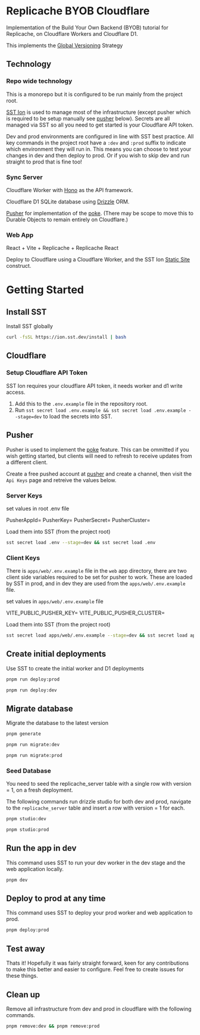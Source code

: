 # Replicache BYOB Cloudflare

Implementation of the Build Your Own Backend (BYOB) tutorial for Replicache, on Cloudflare Workers and Cloudflare D1.

This implements the [Global Versioning](https://doc.replicache.dev/strategies/global-version) Strategy 

## Technology

### Repo wide technology

This is a monorepo but it is configured to be run mainly from the project root.

[SST Ion](https://ion.sst.dev/docs/) is used to manage most of the infrastructure (except pusher which is required to be setup manually see [pusher](#pusher) below). Secrets are all managed via SST so all you need to get started is your Cloudflare API token. 

Dev and prod environments are configured in line with SST best practice. All key commands in the project root have a `:dev` and `:prod` suffix to indicate which environment they will run in. This means you can choose to test your changes in dev and then deploy to prod. Or if you wish to skip dev and run straight to prod that is fine too!

### Sync Server

Cloudflare Worker with [Hono](https://github.com/honojs/hono) as the API framework.

Cloudflare D1 SQLite database using [Drizzle](https://github.com/drizzle-team/drizzle) ORM.

[Pusher](https://pusher.com/) for implementation of the [poke](https://doc.replicache.dev/byob/poke). (There may be scope to move this to Durable Objects to remain entirely on Cloudflare.)

### Web App

React + Vite + Replicache + Replicache React

Deploy to Cloudflare using a Cloudflare Worker, and the SST Ion [Static Site](https://github.com/sst/ion/tree/dev/examples/cloudflare-static-site) construct.

# Getting Started

## Install SST

Install SST globally

```sh
curl -fsSL https://ion.sst.dev/install | bash
```

## Cloudflare

### Setup Cloudflare API Token

SST Ion requires your cloudflare API token, it needs worker and d1 write access.

1. Add this to the `.env.example` file in the repository root. 
2. Run `sst secret load .env.example && sst secret load .env.example --stage=dev` to load the secrets into SST.

## Pusher

Pusher is used to implement the [poke](https://doc.replicache.dev/byob/poke) feature. This can be ommitted if you wish getting started, but clients will need to refresh to receive updates from a different client.

Create a free pushed account at [pusher](https://pusher.com/) and create a channel, then visit the `Api Keys` page and retreive the values below.

### Server Keys

set values in root .env file

PusherAppId=
PusherKey=
PusherSecret=
PusherCluster=

Load them into SST (from the project root)

```sh 
sst secret load .env --stage=dev && sst secret load .env
```

### Client Keys

There is  `apps/web/.env.example` file in the `web` app directory, there are two client side variables required to be set for pusher to work. These are loaded by SST in prod, and in dev they are used from the `apps/web/.env.example` file.

set values in `apps/web/.env.example` file

VITE_PUBLIC_PUSHER_KEY=
VITE_PUBLIC_PUSHER_CLUSTER=

Load them into SST (from the project root)

```sh 
sst secret load apps/web/.env.example --stage=dev && sst secret load apps/web/.env.example
```

## Create initial deployments

Use SST to create the initial worker and D1 deployments

```sh
pnpm run deploy:prod
```

```sh
pnpm run deploy:dev
```

## Migrate database

Migrate the database to the latest version

```sh
pnpm generate
```

```sh
pnpm run migrate:dev
```

```sh
pnpm run migrate:prod
```

### Seed Database

You need to seed the replicache_server table with a single row with version = 1, on a fresh deployment.

The following commands run drizzle studio for both dev and prod, navigate to the `replicache_server` table and insert a row with version = 1 for each.

```sh
pnpm studio:dev
```

```sh
pnpm studio:prod
```

## Run the app in dev

This command uses SST to run your dev worker in the dev stage and the web application locally.

```sh
pnpm dev
```

## Deploy to prod at any time 

This command uses SST to deploy your prod worker and web application to prod.

```sh
pnpm deploy:prod
```

## Test away

Thats it! Hopefully it was fairly straight forward, keen for any contributions to make this better and easier to configure. Feel free to create issues for these things.

## Clean up

Remove all infrastructure from dev and prod in cloudflare with the following commands.

```sh
pnpm remove:dev && pnpm remove:prod
```
